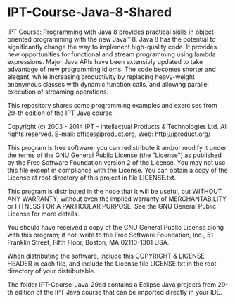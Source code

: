 IPT-Course-Java-8-Shared
========================

IPT Course: Programming with Java 8 provides practical skills in object-oriented programming with the new Java™ 8. Java 8 has the potential to significantly change the way to implement high-quality code. It provides new opportunities for functional and stream programming using lambda expressions. Major Java APIs have been extensivly updated to take advantage of new programming idioms. The code becomes shorter and elegant, while increasing productivity by replacing heavy-weight anonymous classes with dynamic function calls, and allowing parallel execution of streaming operations.

This repository shares some programming examples and exercises from 29-th edition of the IPT Java course.

Copyright (c) 2003 - 2014 IPT - Intellectual Products & Technologies Ltd. All rights reserved. E-mail: office@iproduct.org, Web: http://iproduct.org/

This program is free software; you can redistribute it and/or modify it under the terms of the GNU General Public License (the "License") as published by the Free Software Foundation version 2 of the License. You may not use this file except in compliance with the License. You can obtain a copy of the License at root directory of this project in file LICENSE.txt.

This program is distributed in the hope that it will be useful, but WITHOUT ANY WARRANTY; without even the implied warranty of MERCHANTABILITY or FITNESS FOR A PARTICULAR PURPOSE. See the GNU General Public License for more details.

You should have received a copy of the GNU General Public License along with this program; if not, write to the Free Software Foundation, Inc., 51 Franklin Street, Fifth Floor, Boston, MA 02110-1301 USA.

When distributing the software, include this COPYRIGHT & LICENSE HEADER in each file, and include the License file LICENSE.txt in the root directory of your distributable.

The folder IPT-Course-Java-29ed contains a Eclipse Java projects from 29-th edition of the IPT Java course that can be imported directly in your IDE.
